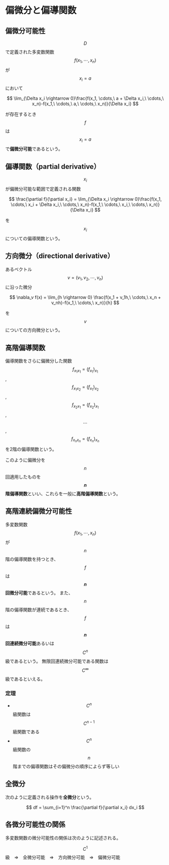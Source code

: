 # 偏微分と偏導関数

## 偏微分可能性

$$D$$ で定義された多変数関数 $$f(x_1,\cdots,x_n)$$ が $$x_i = a$$ において

$$
\lim_{\Delta x_i \rightarrow 0}\frac{f(x_1, \cdots,\ a + \Delta x_i,\ \cdots,\ x_n)-f(x_1,\ \cdots,\ a,\ \cdots,\ x_n)}{\Delta x_i}
$$

が存在するとき $$f$$ は $$x_i=a$$ で**偏微分可能**であるという。

## 偏導関数（partial derivative）

$$x_i$$ が偏微分可能な範囲で定義される関数

$$
\frac{\partial f}{\partial x_i} = \lim_{\Delta x_i \rightarrow 0}\frac{f(x_1, \cdots,\ x_i + \Delta x_i,\ \cdots,\ x_n)-f(x_1,\ \cdots,\ x_i,\ \cdots,\ x_n)}{\Delta x_i}
$$

を $$x_i$$ についての偏導関数という。

## 方向微分（directional derivative）

あるベクトル $$v = (v_1, v_2, \cdots, v_n)$$ に沿った微分

$$
\nabla_v f(x) = \lim_{h \rightarrow 0} \frac{f(x_1 + v_1h,\ \cdots,\ x_n + v_nh)-f(x_1,\ \cdots,\ x_n)}{h}
$$

を $$v$$ についての方向微分という。

## 高階偏導関数

偏導関数をさらに偏微分した関数 $$f_{x_1x_1} = (f_{x_1})_{x_1}$$ , $$f_{x_1x_2} = (f_{x_1})_{x_2}$$ , $$f_{x_2x_1} = (f_{x_2})_{x_1}$$ , $$\cdots$$ , $$f_{x_nx_n} = (f_{x_n})_{x_n}$$ を2階の偏導関数という。

このように偏微分を $$n$$ 回適用したものを **$$n$$ 階偏導関数**といい、これらを一般に**高階偏導関数**という。

## 高階連続偏微分可能性

多変数関数 $$f(x_1, \cdots, x_n)$$ が $$n$$ 階の偏導関数を持つとき、$$f$$ は **$$n$$ 回微分可能**であるという。
また、$$n$$ 階の偏導関数が連続であるとき、$$f$$ は **$$n$$ 回連続微分可能**あるいは $$C^n$$ 級であるという。
無限回連続微分可能である関数は $$C^\infty$$ 級であるといえる。

### 定理

* $$C^n$$ 級関数は $$C^{n-1}$$ 級関数である
* $$C^n$$ 級関数の $$n$$ 階までの偏導関数はその偏微分の順序によらず等しい

## 全微分

次のように定義される操作を**全微分**という。

$$
df = \sum_{i=1}^n \frac{\partial f}{\partial x_i} dx_i
$$

## 各微分可能性の関係

多変数関数の微分可能性の関係は次のように記述される。

$$C^1$$ 級　⇒　全微分可能　⇒　方向微分可能　⇒　偏微分可能
